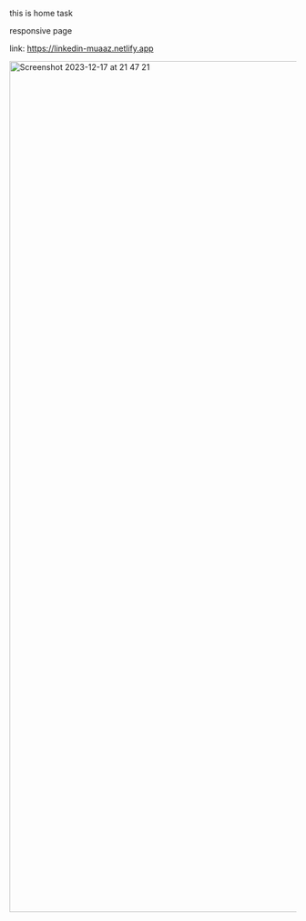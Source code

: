 this is home task 

responsive page

link: https://linkedin-muaaz.netlify.app


<img width="1496" alt="Screenshot 2023-12-17 at 21 47 21" src="https://github.com/github-muaaz/linkedin-page/assets/152799823/1cd9646b-93e1-4c3d-9f73-ac8171ee594d">
